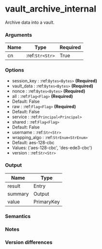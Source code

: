 [//]: # (THE CONTENT BELOW IS GENERATED. DO NOT EDIT.)
# vault_archive_internal
Archive data into a vault.

### Arguments
|Name|Type|Required
|-|-|-
|cn|:ref:`Str<Str>`|True

### Options
* session_key : :ref:`Bytes<Bytes>` **(Required)**
* vault_data : :ref:`Bytes<Bytes>` **(Required)**
* nonce : :ref:`Bytes<Bytes>` **(Required)**
* all : :ref:`Flag<Flag>` **(Required)**
 * Default: False
* raw : :ref:`Flag<Flag>` **(Required)**
 * Default: False
* service : :ref:`Principal<Principal>`
* shared : :ref:`Flag<Flag>`
 * Default: False
* username : :ref:`Str<Str>`
* wrapping_algo : :ref:`StrEnum<StrEnum>`
 * Default: aes-128-cbc
 * Values: ('aes-128-cbc', 'des-ede3-cbc')
* version : :ref:`Str<Str>`

### Output
|Name|Type
|-|-
|result|Entry
|summary|Output
|value|PrimaryKey

[//]: # (ADD YOUR NOTES BELOW. THESE WILL BE PICKED EVERY TIME THE DOCS ARE REGENERATED. //end)
### Semantics

### Notes

### Version differences